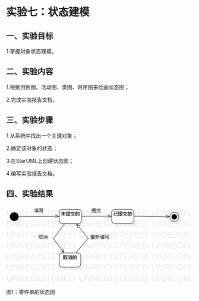 # 实验七：状态建模



##  一、实验目标

1.掌握对象状态建模。



##  二、实验内容

1.根据用例图、活动图、类图、时序图来绘画状态图；

2.完成实验报告文档。



## 三、实验步骤

1.从系统中找出一个关键对象；

2.确定该对象的状态；

3.在StarUML上创建状态图；

4.编写实验报告文档。



## 四、实验结果

![寄件单的状态图](./寄件单状态图.jpg)

图1：寄件单的状态图